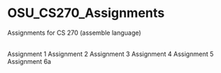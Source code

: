 # OSU_CS270_Assignments
Assignments for CS 270 (assemble language)

<br>Assignment 1
Assignment 2
Assignment 3
Assignment 4
Assignment 5
Assignment 6a

